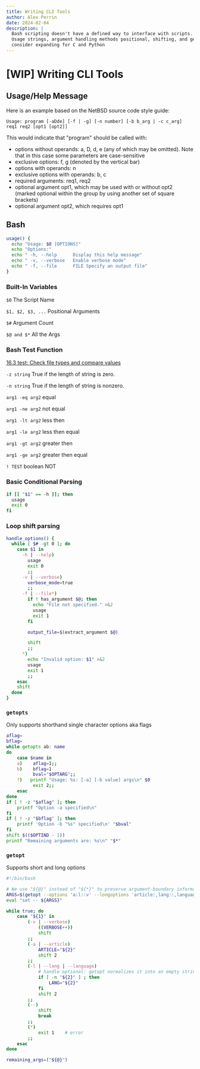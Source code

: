 ```yaml
---
title: Writing CLI Tools
author: Alex Perrin
date: 2024-02-04
description: |
  Bash scripting doesn't have a defined way to interface with scripts. 
  Usage strings, argument handling methods positional, shifting, and getopts
  consider expanding for C and Python
---
```


# [WIP] Writing CLI Tools
 
## Usage/Help Message
Here is an example based on the NetBSD source code style guide:

`Usage: program [-aDde] [-f | -g] [-n number] [-b b_arg | -c c_arg] req1 req2 [opt1 [opt2]]`

This would indicate that "program" should be called with:

- options without operands: a, D, d, e (any of which may be omitted). Note that in this case some parameters are case-sensitive
- exclusive options: f, g (denoted by the vertical bar)
- options with operands: n
- exclusive options with operands: b, c
- required arguments: req1, req2
- optional argument opt1, which may be used with or without opt2 (marked optional within the group by using another set of square brackets)
- optional argument opt2, which requires opt1

## Bash
```bash
usage() {
  echo "Usage: $0 [OPTIONS]"
  echo "Options:"
  echo " -h, --help      Display this help message"
  echo " -v, --verbose   Enable verbose mode"
  echo " -f, --file      FILE Specify an output file"
}
```

### Built-In Variables
`$0` The Script Name

`$1, $2, $3, ...` Positional Arguments

`$#` Argument Count

`$@ and $*` All the Args

### Bash Test Function
[16.3 test: Check file types and compare values](https://www.gnu.org/software/coreutils/manual/html_node/test-invocation.html)

`-z string` True if the length of string is zero.

`-n string` True if the length of string is nonzero.

`arg1 -eq arg2` equal

`arg1 -ne arg2` not equal

`arg1 -lt arg2` less then

`arg1 -le arg2` less then equal

`arg1 -gt arg2` greater then

`arg1 -ge arg2` greater then equal

`! TEST` boolean NOT

### Basic Conditional Parsing
```bash
if [[ "$1" == -h ]]; then
  usage
  exit 0
fi
```

### Loop shift parsing
```bash
handle_options() {
  while [ $# -gt 0 ]; do
    case $1 in
      -h | --help)
        usage
        exit 0
        ;;
      -v | --verbose)
        verbose_mode=true
        ;;
      -f | --file*)
        if ! has_argument $@; then
          echo "File not specified." >&2
          usage
          exit 1
        fi

        output_file=$(extract_argument $@)

        shift
        ;;
      *)
        echo "Invalid option: $1" >&2
        usage
        exit 1
        ;;
    esac
    shift
  done
}
```

### `getopts`
Only supports shorthand single character options aka flags
```bash
aflag=
bflag=
while getopts ab: name
do
    case $name in
    a)    aflag=1;;
    b)    bflag=1
          bval="$OPTARG";;
    ?)   printf "Usage: %s: [-a] [-b value] args\n" $0
          exit 2;;
    esac
done
if [ ! -z "$aflag" ]; then
    printf "Option -a specified\n"
fi
if [ ! -z "$bflag" ]; then
    printf 'Option -b "%s" specified\n' "$bval"
fi
shift $(($OPTIND - 1))
printf "Remaining arguments are: %s\n" "$*"
```

### `getopt`
Supports short and long options

```bash
#!/bin/bash

# We use "${@}" instead of "${*}" to preserve argument-boundary information
ARGS=$(getopt --options 'a:l::v' --longoptions 'article:,lang::,language::,verbose' -- "${@}") || exit
eval "set -- ${ARGS}"

while true; do
    case "${1}" in
        (-v | --verbose)
            ((VERBOSE++))
            shift
        ;;
        (-a | --article)
            ARTICLE="${2}"
            shift 2
        ;;
        (-l | --lang | --language)
            # handle optional: getopt normalizes it into an empty string
            if [ -n "${2}" ] ; then
                LANG="${2}"
            fi
            shift 2
        ;;
        (--)
            shift
            break
        ;;
        (*)
            exit 1    # error
        ;;
    esac
done

remaining_args=("${@}")
```
